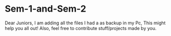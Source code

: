 # Sem-1-and-Sem-2
Dear Juniors, I am adding all the files I had a as backup in my Pc, This might help you all out!
Also, feel free to contribute stuff/projects made by you.
